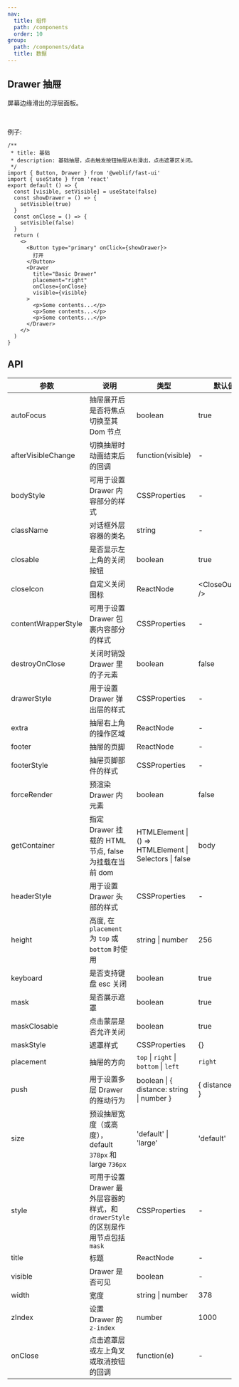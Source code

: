 ```yaml
---
nav:
  title: 组件
  path: /components
  order: 10
group:
  path: /components/data
  title: 数据
---
```


## Drawer 抽屉

屏幕边缘滑出的浮层面板。

<br />

例子:

```tsx
/**
 * title: 基础
 * description: 基础抽屉，点击触发按钮抽屉从右滑出，点击遮罩区关闭。
 */
import { Button, Drawer } from '@weblif/fast-ui'
import { useState } from 'react'
export default () => {
  const [visible, setVisible] = useState(false)
  const showDrawer = () => {
    setVisible(true)
  }
  const onClose = () => {
    setVisible(false)
  }
  return (
    <>
      <Button type="primary" onClick={showDrawer}>
        打开
      </Button>
      <Drawer
        title="Basic Drawer"
        placement="right"
        onClose={onClose}
        visible={visible}
      >
        <p>Some contents...</p>
        <p>Some contents...</p>
        <p>Some contents...</p>
      </Drawer>
    </>
  )
}
```

## API

| 参数                | 说明                                                                             | 类型                                                   | 默认值               | 版本   |
| ------------------- | -------------------------------------------------------------------------------- | ------------------------------------------------------ | -------------------- | ------ |
| autoFocus           | 抽屉展开后是否将焦点切换至其 Dom 节点                                            | boolean                                                | true                 | 4.17.0 |
| afterVisibleChange  | 切换抽屉时动画结束后的回调                                                       | function(visible)                                      | -                    |        |
| bodyStyle           | 可用于设置 Drawer 内容部分的样式                                                 | CSSProperties                                          | -                    |        |
| className           | 对话框外层容器的类名                                                             | string                                                 | -                    |        |
| closable            | 是否显示左上角的关闭按钮                                                         | boolean                                                | true                 |        |
| closeIcon           | 自定义关闭图标                                                                   | ReactNode                                              | &lt;CloseOutlined /> |        |
| contentWrapperStyle | 可用于设置 Drawer 包裹内容部分的样式                                             | CSSProperties                                          | -                    |        |
| destroyOnClose      | 关闭时销毁 Drawer 里的子元素                                                     | boolean                                                | false                |        |
| drawerStyle         | 用于设置 Drawer 弹出层的样式                                                     | CSSProperties                                          | -                    |        |
| extra               | 抽屉右上角的操作区域                                                             | ReactNode                                              | -                    | 4.17.0 |
| footer              | 抽屉的页脚                                                                       | ReactNode                                              | -                    |        |
| footerStyle         | 抽屉页脚部件的样式                                                               | CSSProperties                                          | -                    |        |
| forceRender         | 预渲染 Drawer 内元素                                                             | boolean                                                | false                |        |
| getContainer        | 指定 Drawer 挂载的 HTML 节点, false 为挂载在当前 dom                             | HTMLElement \| () => HTMLElement \| Selectors \| false | body                 |        |
| headerStyle         | 用于设置 Drawer 头部的样式                                                       | CSSProperties                                          | -                    |        |
| height              | 高度, 在 `placement` 为 `top` 或 `bottom` 时使用                                 | string \| number                                       | 256                  |        |
| keyboard            | 是否支持键盘 esc 关闭                                                            | boolean                                                | true                 |        |
| mask                | 是否展示遮罩                                                                     | boolean                                                | true                 |        |
| maskClosable        | 点击蒙层是否允许关闭                                                             | boolean                                                | true                 |        |
| maskStyle           | 遮罩样式                                                                         | CSSProperties                                          | {}                   |        |
| placement           | 抽屉的方向                                                                       | `top` \| `right` \| `bottom` \| `left`                 | `right`              |        |
| push                | 用于设置多层 Drawer 的推动行为                                                   | boolean \| { distance: string \| number }              | { distance: 180 }    | 4.5.0+ |
| size                | 预设抽屉宽度（或高度），default `378px` 和 large `736px`                         | 'default' \| 'large'                                   | 'default'            | 4.17.0 |
| style               | 可用于设置 Drawer 最外层容器的样式，和 `drawerStyle` 的区别是作用节点包括 `mask` | CSSProperties                                          | -                    |        |
| title               | 标题                                                                             | ReactNode                                              | -                    |        |
| visible             | Drawer 是否可见                                                                  | boolean                                                | -                    |        |
| width               | 宽度                                                                             | string \| number                                       | 378                  |        |
| zIndex              | 设置 Drawer 的 `z-index`                                                         | number                                                 | 1000                 |        |
| onClose             | 点击遮罩层或左上角叉或取消按钮的回调                                             | function(e)                                            | -                    |        |
